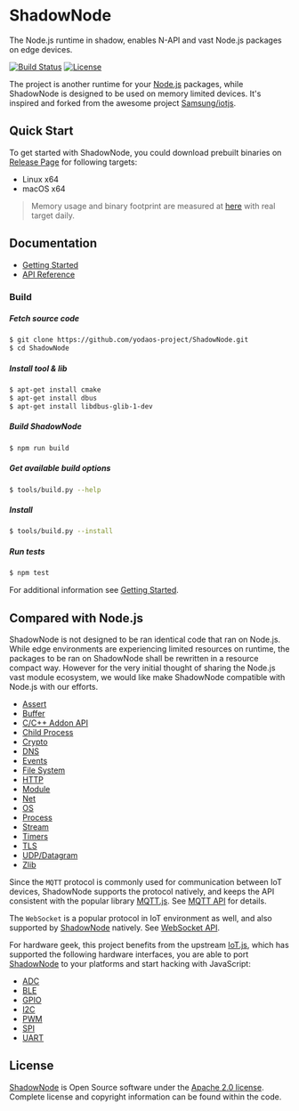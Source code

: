 # ShadowNode

The Node.js runtime in shadow, enables N-API and vast Node.js packages on edge devices.

[![Build Status](https://travis-ci.org/yodaos-project/ShadowNode.svg?branch=master)](https://travis-ci.org/yodaos-project/ShadowNode)
[![License](https://img.shields.io/badge/licence-Apache%202.0-brightgreen.svg?style=flat)](LICENSE)

The project is another runtime for your [Node.js][] packages, while ShadowNode is designed to be used on memory limited devices. It's inspired and forked from the awesome project [Samsung/iotjs][].

## Quick Start

To get started with ShadowNode, you could download prebuilt binaries on [Release Page](https://github.com/yodaos-project/ShadowNode/releases) for following targets:

- Linux x64
- macOS x64

> Memory usage and binary footprint are measured at [here](https://samsung.github.io/js-remote-test) with real target daily.

## Documentation

- [Getting Started](docs/Getting-Started.md)
- [API Reference](docs/api/README.md)

### Build

##### Fetch source code
```sh
$ git clone https://github.com/yodaos-project/ShadowNode.git
$ cd ShadowNode
```

##### Install tool & lib
```sh
$ apt-get install cmake
$ apt-get install dbus
$ apt-get install libdbus-glib-1-dev
```

##### Build ShadowNode
```sh
$ npm run build
```

##### Get available build options
```sh
$ tools/build.py --help
```

##### Install
```sh
$ tools/build.py --install
```

##### Run tests
```sh
$ npm test
```

For additional information see [Getting Started](docs/Getting-Started.md).

## Compared with Node.js

ShadowNode is not designed to be ran identical code that ran on Node.js.
While edge environments are experiencing limited resources on runtime, the packages to be ran on ShadowNode shall be rewritten in a resource compact way. However for the very initial thought of sharing the Node.js vast module ecosystem, we would like make ShadowNode compatible with Node.js with our efforts.


- [Assert](docs/api/Assert.md)
- [Buffer](docs/api/Buffer.md)
- [C/C++ Addon API](docs/api/N-API.md)
- [Child Process](docs/api/Child-Process.md)
- [Crypto](docs/api/Crypto.md)
- [DNS](docs/api/DNS.md)
- [Events](docs/api/Events.md)
- [File System](docs/api/File-System.md)
- [HTTP](docs/api/HTTP.md)
- [Module](docs/api/Module.md)
- [Net](docs/api/Net.md)
- [OS](docs/api/OS.md)
- [Process](docs/api/Process.md)
- [Stream](docs/api/Stream.md)
- [Timers](docs/api/Timers.md)
- [TLS](docs/api/TLS.md)
- [UDP/Datagram](docs/api/DGRAM.md)
- [Zlib](docs/api/Zlib.md)

Since the `MQTT` protocol is commonly used for communication between IoT devices, ShadowNode supports
the protocol natively, and keeps the API consistent with the popular library [MQTT.js][]. See
[MQTT API](docs/api/MQTT.md) for details.

The `WebSocket` is a popular protocol in IoT environment as well, and also supported by [ShadowNode][]
natively. See [WebSocket API](docs/api/WebSocket.md).

For hardware geek, this project benefits from the upstream [IoT.js][], which has supported the
following hardware interfaces, you are able to port [ShadowNode][] to your platforms and
start hacking with JavaScript:

- [ADC](docs/api/ADC.md)
- [BLE](docs/api/BLE.md)
- [GPIO](docs/api/GPIO.md)
- [I2C](docs/api/I2C.md)
- [PWM](docs/api/PWM.md)
- [SPI](docs/api/SPI.md)
- [UART](docs/api/UART.md)

## License

[ShadowNode][] is Open Source software under the [Apache 2.0 license][].
Complete license and copyright information can be found within the code.

[ShadowNode]: https://github.com/yodaos-project/ShadowNode
[Node.js]: https://github.com/nodejs/node
[Iot.js]: https://github.com/Samsung/iotjs
[Samsung/iotjs]: https://github.com/Samsung/iotjs
[MQTT.js]: https://github.com/mqttjs/MQTT.js
[Apache 2.0 license]: https://www.apache.org/licenses/LICENSE-2.0
